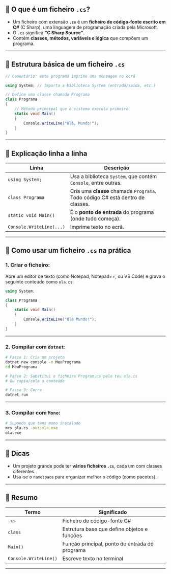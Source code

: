 ## 📄 O que é um ficheiro `.cs`?

* Um ficheiro com extensão **`.cs`** é um **ficheiro de código-fonte escrito em C#** (C Sharp), uma linguagem de programação criada pela Microsoft.
* O `.cs` significa **"C Sharp Source"**.
* Contém **classes, métodos, variáveis e lógica** que compõem um programa.

---

## 📌 Estrutura básica de um ficheiro `.cs`

```csharp
// Comentário: este programa imprime uma mensagem no ecrã

using System; // Importa a biblioteca System (entrada/saída, etc.)

// Define uma classe chamada Programa
class Programa
{
    // Método principal que o sistema executa primeiro
    static void Main()
    {
        Console.WriteLine("Olá, Mundo!");
    }
}
```

---

## 🧱 Explicação linha a linha

| Linha                    | Descrição                                                                      |
| ------------------------ | ------------------------------------------------------------------------------ |
| `using System;`          | Usa a biblioteca `System`, que contém `Console`, entre outras.                 |
| `class Programa`         | Cria uma **classe** chamada `Programa`. Todo código C# está dentro de classes. |
| `static void Main()`     | É o **ponto de entrada** do programa (onde tudo começa).                       |
| `Console.WriteLine(...)` | Imprime texto no ecrã.                                                         |

---

## 🔧 Como usar um ficheiro `.cs` na prática

### 1. Criar o ficheiro:

Abre um editor de texto (como Notepad, Notepad++, ou VS Code) e grava o seguinte conteúdo como `ola.cs`:

```csharp
using System;

class Programa
{
    static void Main()
    {
        Console.WriteLine("Olá Mundo!");
    }
}
```

---

### 2. Compilar com `dotnet`:

```bash
# Passo 1: Cria um projeto
dotnet new console -n MeuPrograma
cd MeuPrograma

# Passo 2: Substitui o ficheiro Program.cs pelo teu ola.cs
# Ou copia/cola o conteúdo

# Passo 3: Corre
dotnet run
```

---

### 3. Compilar com `Mono`:

```bash
# Supondo que tens mono instalado
mcs ola.cs -out:ola.exe
ola.exe
```

---

## 🧠 Dicas

* Um projeto grande pode ter **vários ficheiros `.cs`**, cada um com classes diferentes.
* Usa-se o `namespace` para organizar melhor o código (como pacotes).

---

## 🎯 Resumo

| Termo                 | Significado                                    |
| --------------------- | ---------------------------------------------- |
| `.cs`                 | Ficheiro de código-fonte C#                    |
| `class`               | Estrutura base que define objetos e funções    |
| `Main()`              | Função principal, ponto de entrada do programa |
| `Console.WriteLine()` | Escreve texto no terminal                      |

---
